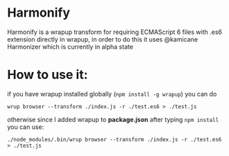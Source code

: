 Harmonify
=========

Harmonify is a wrapup transform for requiring ECMAScript 6 files with .es6 extension directly in wrapup,
in order to do this it uses @kamicane Harmonizer which is currently in alpha state

How to use it:
==============
if you have wrapup installed globally (`npm install -g wrapup`) you can do

`wrup browser --transform ./index.js -r ./test.es6 > ./test.js`

 otherwise since I added wrapup to __package.json__ after typing `npm install` you can use:
 
`./node_modules/.bin/wrup browser --transform ./index.js -r ./test.es6 > ./test.js`


